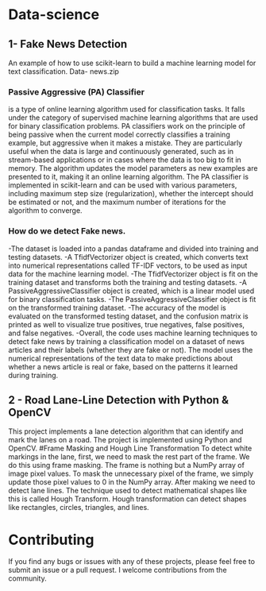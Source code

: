 # Data-science

## 1- Fake News Detection
An example of how to use scikit-learn to build a machine learning model for text classification. 
Data- news.zip
### Passive Aggressive (PA) Classifier 
is a type of online learning algorithm used for classification tasks. It falls under the category of supervised machine learning algorithms that are used for binary classification problems.
PA classifiers work on the principle of being passive when the current model correctly classifies a training example, but aggressive when it makes a mistake. 
They are particularly useful when the data is large and continuously generated, such as in stream-based applications or in cases where the data is too big to fit in memory. 
The algorithm updates the model parameters as new examples are presented to it, making it an online learning algorithm. 
The PA classifier is implemented in scikit-learn and can be used with various parameters, including maximum step size (regularization), whether the intercept should be estimated or not, and the maximum number of iterations for the algorithm to converge.
### How do we detect Fake news.
-The dataset is loaded into a pandas dataframe and divided into training and testing datasets.
-A TfidfVectorizer object is created, which converts text into numerical representations called TF-IDF vectors, to be used as input data for the machine learning model.
-The TfidfVectorizer object is fit on the training dataset and transforms both the training and testing datasets.
-A PassiveAggressiveClassifier object is created, which is a linear model used for binary classification tasks.
-The PassiveAggressiveClassifier object is fit on the transformed training dataset.
-The accuracy of the model is evaluated on the transformed testing dataset, and the confusion matrix is printed as well to visualize true positives, true negatives, false positives, and false negatives.
-Overall, the code uses machine learning techniques to detect fake news by training a classification model on a dataset of news articles and their labels (whether they are fake or not). The model uses the numerical representations of the text data to make predictions about whether a news article is real or fake, based on the patterns it learned during training.

## 2 - Road Lane-Line Detection with Python & OpenCV
This project implements a lane detection algorithm that can identify and mark the lanes on a road. The project is implemented using Python and OpenCV.
#Frame Masking and Hough Line Transformation
To detect white markings in the lane, first, we need to mask the rest part of the frame. We do this using frame masking. The frame is nothing but a NumPy array of image pixel values. To mask the unnecessary pixel of the frame, we simply update those pixel values to 0 in the NumPy array.
After making we need to detect lane lines. The technique used to detect mathematical shapes like this is called Hough Transform. Hough transformation can detect shapes like rectangles, circles, triangles, and lines.


# Contributing
If you find any bugs or issues with any of these projects, please feel free to submit an issue or a pull request. I welcome contributions from the community.

